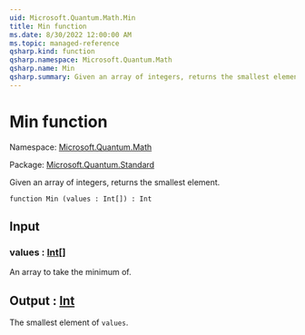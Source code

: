 ```yaml
---
uid: Microsoft.Quantum.Math.Min
title: Min function
ms.date: 8/30/2022 12:00:00 AM
ms.topic: managed-reference
qsharp.kind: function
qsharp.namespace: Microsoft.Quantum.Math
qsharp.name: Min
qsharp.summary: Given an array of integers, returns the smallest element.
---
```


# Min function

Namespace: [Microsoft.Quantum.Math](xref:Microsoft.Quantum.Math)

Package: [Microsoft.Quantum.Standard](https://nuget.org/packages/Microsoft.Quantum.Standard)


Given an array of integers, returns the smallest element.

```qsharp
function Min (values : Int[]) : Int
```


## Input

### values : [Int](xref:microsoft.quantum.qsharp.valueliterals#int-literals)[]

An array to take the minimum of.



## Output : [Int](xref:microsoft.quantum.qsharp.valueliterals#int-literals)

The smallest element of `values`.